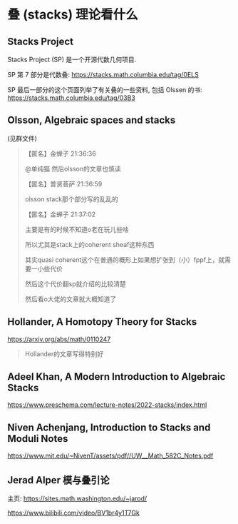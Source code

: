 # 叠 (stacks) 理论看什么

## Stacks Project

Stacks Project (SP) 是一个开源代数几何项目.

SP 第 7 部分是代数叠:
https://stacks.math.columbia.edu/tag/0ELS

SP 最后一部分的这个页面列举了有关叠的一些资料, 包括 Olssen 的书:
https://stacks.math.columbia.edu/tag/03B3

## Olsson, Algebraic spaces and stacks

(见群文件)

> 【匿名】金蝉子  21:36:36
> 
> @单纯猫 然后olsson的文章也慎读
> 
> 【匿名】普贤菩萨  21:36:59
> 
> olsson stack那个部分写的乱乱的
> 
> 【匿名】金蝉子  21:37:02
> 
> 主要是有的时候不知道o老在玩儿些啥
> 
> 所以尤其是stack上的coherent sheaf这种东西
> 
> 其实quasi coherent这个在普通的概形上如果想扩张到（小）fppf上，就需要一小些代价
> 
> 然后这个代价翻sp就介绍的比较清楚
> 
> 然后看o大佬的文章就大概知道了

## Hollander, A Homotopy Theory for Stacks

https://arxiv.org/abs/math/0110247

> Hollander的文章写得特别好

## Adeel Khan, A Modern Introduction to Algebraic Stacks

https://www.preschema.com/lecture-notes/2022-stacks/index.html

## Niven Achenjang, Introduction to Stacks and Moduli Notes

https://www.mit.edu/~NivenT/assets/pdf//UW__Math_582C_Notes.pdf

## Jerad Alper 模与叠引论

主页:
https://sites.math.washington.edu/~jarod/

https://www.bilibili.com/video/BV1br4y1T7Gk
